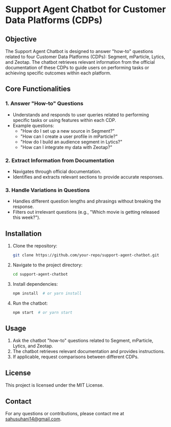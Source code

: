 # Support Agent Chatbot for Customer Data Platforms (CDPs)

## Objective
The Support Agent Chatbot is designed to answer "how-to" questions related to four Customer Data Platforms (CDPs): Segment, mParticle, Lytics, and Zeotap. The chatbot retrieves relevant information from the official documentation of these CDPs to guide users on performing tasks or achieving specific outcomes within each platform.

## Core Functionalities
### 1. Answer "How-to" Questions
- Understands and responds to user queries related to performing specific tasks or using features within each CDP.
- Example questions:
  - "How do I set up a new source in Segment?"
  - "How can I create a user profile in mParticle?"
  - "How do I build an audience segment in Lytics?"
  - "How can I integrate my data with Zeotap?"

### 2. Extract Information from Documentation
- Navigates through official documentation.
- Identifies and extracts relevant sections to provide accurate responses.

### 3. Handle Variations in Questions
- Handles different question lengths and phrasings without breaking the response.
- Filters out irrelevant questions (e.g., "Which movie is getting released this week?").

## Installation
1. Clone the repository:
   ```bash
   git clone https://github.com/your-repo/support-agent-chatbot.git
   ```
2. Navigate to the project directory:
   ```bash
   cd support-agent-chatbot
   ```
3. Install dependencies:
   ```bash
   npm install  # or yarn install
   ```
4. Run the chatbot:
   ```bash
   npm start  # or yarn start
   ```

## Usage
1. Ask the chatbot "how-to" questions related to Segment, mParticle, Lytics, and Zeotap.
2. The chatbot retrieves relevant documentation and provides instructions.
3. If applicable, request comparisons between different CDPs.

## License
This project is licensed under the MIT License.

## Contact
For any questions or contributions, please contact me at sahusuhani14@gmail.com.

